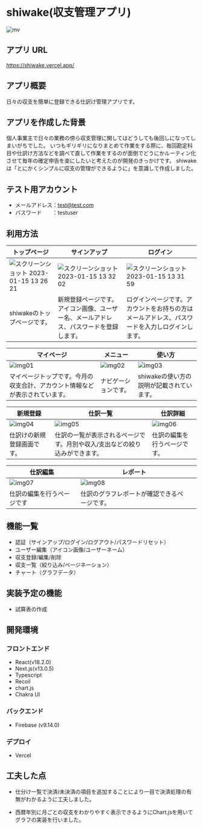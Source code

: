 # shiwake(収支管理アプリ)
![mv](https://user-images.githubusercontent.com/64601252/212521592-b75c2e0b-5c29-4873-9abe-f6d9b14fb1ca.gif)

## アプリ URL
https://shiwake.vercel.app/

## アプリ概要
日々の収支を簡単に登録できる仕訳け管理アプリです。

## アプリを作成した背景
個人事業主で日々の業務の傍ら収支管理に関してはどうしても後回しになってしまいがちでした。
いつもギリギリになりまとめて作業をする際に、毎回勘定科目や仕訳け方法などを調べて直して作業をするのが面倒でどうにかルーティン化させて毎年の確定申告を楽にしたいと考えたのが開発のきっかけです。
shiwakeは「とにかくシンプルに収支の管理ができるように」を意識して作成しました。

## テスト用アカウント
* メールアドレス：test@test.com
* パスワード　　：testuser

## 利用方法
| トップページ  | サインアップ | ログイン |
| ------------- | ------------- | ------------- |
| ![スクリーンショット 2023-01-15 13 26 21](https://user-images.githubusercontent.com/64601252/212522881-86954589-e8ce-4daa-8ea5-6ced5c0d2aa7.png)  | ![スクリーンショット 2023-01-15 13 32 02](https://user-images.githubusercontent.com/64601252/212523025-d0fe51ed-862a-4a5e-b474-c6726f59abe9.png) | ![スクリーンショット 2023-01-15 13 31 59](https://user-images.githubusercontent.com/64601252/212523016-1dad2726-a243-4fa4-ae50-c2ce6c8fe365.png) |
| shiwakeのトップページです。 | 新規登録ページです。アイコン画像、ユーザー名、メールアドレス、パスワードを登録します。 | ログインページです。アカウントをお持ちの方はメールアドレス、パスワードを入力しログインします。|

| マイページ | メニュー | 使い方 |
| ------------- | ------------- | ------------- |
| ![img01](https://user-images.githubusercontent.com/64601252/212523175-4ecd0e9d-ea5e-40d0-95e4-1f79125f57e9.png) | ![img02](https://user-images.githubusercontent.com/64601252/212523185-2d28fd58-ee3b-49b4-b64e-970557d291a4.png) | ![img03](https://user-images.githubusercontent.com/64601252/212523193-8f267235-bd5a-4145-b8f1-92d13a4efed0.png) |
| マイページトップです。今月の収支合計、アカウント情報などが表示されています。 | ナビゲーションです。 | shiwakeの使い方の説明が記載されています。|

| 新規登録 | 仕訳一覧 | 仕訳詳細 |
| ------------- | ------------- | ------------- |
| ![img04](https://user-images.githubusercontent.com/64601252/212523237-5c5e014c-6dc3-40b2-ac86-9628f030518b.png) | ![img05](https://user-images.githubusercontent.com/64601252/212523258-13b9e780-4d2b-4d59-adf2-43e0582a549a.png) | ![img06](https://user-images.githubusercontent.com/64601252/212523308-ac26f575-c90e-42a9-8364-ca069c4f0f08.png) |
| 仕訳けの新規登録画面です。 | 仕訳の一覧が表示されるページです。月別や収入/支出などの絞り込みができます。 | 仕訳の編集を行うページです。 |

| 仕訳編集 | レポート |  |
| ------------- | ------------- | ------------- |
| ![img07](https://user-images.githubusercontent.com/64601252/212523404-2ef8158d-aa31-42de-9503-5a1ad71e4790.png) | ![img08](https://user-images.githubusercontent.com/64601252/212523412-dd6dde91-dc0a-45cb-b8ee-d8d9d065735c.png) |  |
| 仕訳の編集を行うページです | 仕訳のグラフレポートが確認できるページです。 |  |

## 機能一覧
* 認証（サインアップ/ログイン/ログアウト/パスワードリセット）
* ユーザー編集（アイコン画像/ユーザーネーム）
* 収支登録/編集/削除
* 収支一覧（絞り込み/ページネーション）
* チャート（グラフデータ）

## 実装予定の機能
* 試算表の作成

## 開発環境
### フロントエンド
* React(v18.2.0)
* Next.js(v13.0.5)
* Typescript
* Recoil
* chart.js
* Chakra UI

### バックエンド
* Firebase (v9.14.0)

### デプロイ
* Vercel

## 工夫した点
* 仕分け一覧で決済/未決済の項目を追加することにより一目で決済処理の有無がわかるように工夫しました。

* 西暦年別に月ごとの収支をわかりやすく表示できるようにChart.jsを用いてグラフの実装を行いました。
